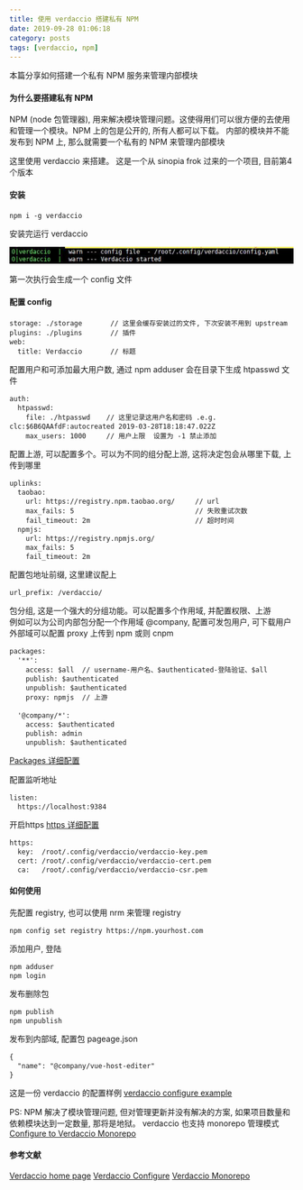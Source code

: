 ```yaml
---
title: 使用 verdaccio 搭建私有 NPM
date: 2019-09-28 01:06:18
category: posts
tags: [verdaccio, npm]
---
```


本篇分享如何搭建一个私有 NPM 服务来管理内部模块 

<!-- more -->

#### 为什么要搭建私有 NPM
NPM (node 包管理器), 用来解决模块管理问题。这使得用们可以很方便的去使用和管理一个模块。NPM 上的包是公开的, 所有人都可以下载。 内部的模块并不能发布到 NPM 上, 那么就需要一个私有的 NPM 来管理内部模块  

这里使用 verdaccio 来搭建。 这是一个从 sinopia frok 过来的一个项目, 目前第4个版本

#### 安装

```
npm i -g verdaccio
```

安装完运行 verdaccio 

![运行](/images/posts/verdaccio.run.jpg)

第一次执行会生成一个 config 文件  

#### 配置 config

```
storage: ./storage       // 这里会缓存安装过的文件, 下次安装不用到 upstream 
plugins: ./plugins       // 插件
web:
  title: Verdaccio       // 标题

```

配置用户和可添加最大用户数, 通过 npm adduser 会在目录下生成 htpasswd 文件  

```
auth:
  htpasswd:
    file: ./htpasswd    // 这里记录这用户名和密码 .e.g. clc:$6B6QAAfdF:autocreated 2019-03-28T18:18:47.022Z
    max_users: 1000     // 用户上限  设置为 -1 禁止添加
```

配置上游, 可以配置多个。可以为不同的组分配上游, 这将决定包会从哪里下载, 上传到哪里  

```
uplinks:
  taobao:
    url: https://registry.npm.taobao.org/     // url
    max_fails: 5                              // 失败重试次数
    fail_timeout: 2m                          // 超时时间
  npmjs:
    url: https://registry.npmjs.org/
    max_fails: 5
    fail_timeout: 2m
```

配置包地址前缀, 这里建议配上

``` 
url_prefix: /verdaccio/
```

包分组, 这是一个强大的分组功能。可以配置多个作用域, 并配置权限、上游  
例如可以为公司内部包分配一个作用域 @company, 配置可发包用户, 可下载用户  
外部域可以配置 proxy 上传到 npm 或则 cnpm

```
packages:
  '**':
    access: $all  // username-用户名、$authenticated-登陆验证、$all
    publish: $authenticated
    unpublish: $authenticated
    proxy: npmjs  // 上游

  '@company/*':
    access: $authenticated
    publish: admin
    unpublish: $authenticated

```
[Packages 详细配置](https://verdaccio.org/docs/zh-CN/packages)

配置监听地址

```
listen:
  https://localhost:9384
```

开启https [https 详细配置](https://verdaccio.org/docs/zh-CN/ssl)

```
https:
  key:  /root/.config/verdaccio/verdaccio-key.pem
  cert: /root/.config/verdaccio/verdaccio-cert.pem
  ca:   /root/.config/verdaccio/verdaccio-csr.pem
```

#### 如何使用

先配置 registry, 也可以使用 nrm 来管理 registry

```
npm config set registry https://npm.yourhost.com
```

添加用户, 登陆

```
npm adduser
npm login
```

发布删除包

```
npm publish
npm unpublish
```

发布到内部域, 配置包 pageage.json

```
{
  "name": "@company/vue-host-editer"
}
```

这是一份 verdaccio 的配置样例 [verdaccio configure example](https://github.com/besfro/code-war/blob/example/verdaccio%20configure.ymal)


PS: NPM 解决了模块管理问题, 但对管理更新并没有解决的方案, 如果项目数量和依赖模块达到一定数量, 那将是地狱。 verdaccio 也支持 monorepo 管理模式 [Configure to Verdaccio Monorepo](https://github.com/verdaccio/monorepo/blob/master/CONTRIBUTING.md)


#### 参考文献
[Verdaccio home page](https://verdaccio.org/)
[Verdaccio Configure](https://verdaccio.org/docs/zh-CN/configuration)
[Verdaccio Monorepo](https://github.com/verdaccio/monorepo/blob/master/CONTRIBUTING.md)